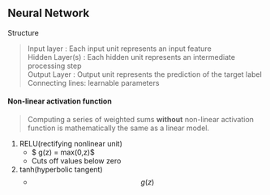 ## Neural Network

Structure
> Input layer : Each input unit represents an input feature  
> Hidden Layer(s) : Each hidden unit represents an intermediate processing step  
> Output Layer : Output unit represents the prediction of the target label  
> Connecting lines: learnable parameters  

#### Non-linear activation function

> Computing a series of weighted sums **without** non-linear activation function is mathematically the same as a linear model.

1. RELU(rectifying nonlinear unit)
    - $ g(z) = max(0,z)$
    - Cuts off values below zero
2. tanh(hyperbolic tangent)
    - $$g(z)$$